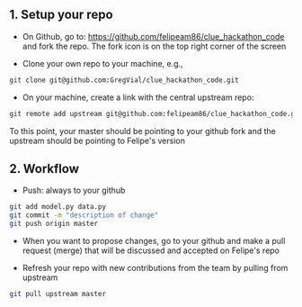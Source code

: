 ## 1. Setup your repo
- On Github, go to: https://github.com/felipeam86/clue_hackathon_code and
fork the repo. The fork icon is on the top right corner of the screen

- Clone your own repo to your machine, e.g.,

```bash
git clone git@github.com:GregVial/clue_hackathon_code.git
```

- On your machine, create a link with the central upstream repo:

```bash
git remote add upstream git@github.com:felipeam86/clue_hackathon_code.git
```

To this point, your master should be pointing to your github fork and the
upstream should be pointing to Felipe's version

## 2. Workflow

- Push: always to your github
```bash
git add model.py data.py
git commit -m "description of change"
git push origin master
```

- When you want to propose changes, go to your github and make a pull
 request (merge) that will be discussed and accepted on Felipe's repo

- Refresh your repo with new contributions from the team by pulling from
upstream

```bash
git pull upstream master
```
